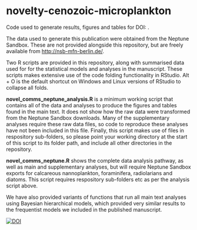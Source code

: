 # novelty-cenozoic-microplankton

Code used to generate results, figures and tables for DOI: <Pending>.

The data used to generate this publication were obtained from the Neptune Sandbox. These are not provided alongside this repository, but are freely available from http://nsb-mfn-berlin.de/.

Two R scripts are provided in this repository, along with summarised data used for for the statistical models and analyses in the manuscript. These scripts makes extensive use of the code folding functionality in RStudio. Alt + O is the default shortcut on Windows and Linux versions of RStudio to collapse all folds.

**novel_comms_neptune_analysis.R** is a minimum working script that contains all of the data and analyses to produce the figures and tables found in the main text. It does not show how the raw data were transformed from the Neptune Sandbox downloads. Many of the supplementary analyses require these raw data files, so code to reproduce these analyses have not been included in this file. Finally, this script makes use of files in respository sub-folders, so please point your working directory at the start of this script to its folder path, and include all other directories in the repository.

**novel_comms_neptune.R** shows the complete data analysis pathway, as well as main and supplementary analyses, but will require Neptune Sandbox exports for calcareous nannoplankton, foraminifera, radiolarians and diatoms. This script requires respository sub-folders etc as per the analysis script above.

We have also provided variants of functions that run all main text analyses using Bayesian hierarchical models, which provided very similar results to the frequentist models we included in the published manuscript.

[![DOI](https://zenodo.org/badge/288867070.svg)](https://zenodo.org/badge/latestdoi/288867070)
